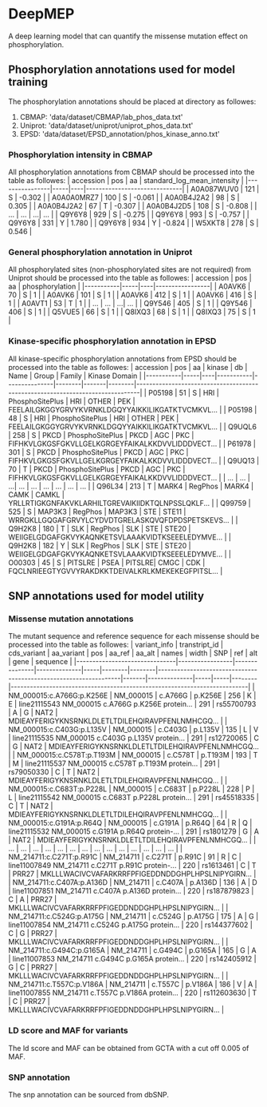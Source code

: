 # DeepMEP
A deep learning model that can quantify the missense mutation effect on phosphorylation.

## Phosphorylation annotations used for model training
The phosphorylation annotations should be placed at directory as followes:
1. CBMAP: 'data/dataset/CBMAP/lab_phos_data.txt'
2. Uniprot: 'data/dataset/uniprot/uniprot_phos_data.txt'
3. EPSD: 'data/dataset/EPSD_annotation/phos_kinase_anno.txt'

### Phosphorylation intensity in CBMAP
All phosphorylation annotations from CBMAP should be processed into the table as followes:
| accession      | pos | aa | standard_log_mean_intensity  |
|----------------|-----|----|------------------------------|
| A0A087WUV0     | 121 | S  | -0.302                       |
| A0A0A0MRZ7     | 100 | S  | -0.061                       |
| A0A0B4J2A2     | 98  | S  | 0.305                        |
| A0A0B4J2A2     | 67  | T  | -0.307                       |
| A0A0B4J2D5     | 108 | S  | -0.808                       |
| ...            | ... | ...| ...                          |
| Q9Y6Y8         | 929 | S  | -0.275                       |
| Q9Y6Y8         | 993 | S  | -0.757                       |
| Q9Y6Y8         | 331 | Y  | 1.780                        |
| Q9Y6Y8         | 934 | Y  | -0.824                       |
| W5XKT8         | 278 | S  | 0.546                        |

### General phosphorylation annotation in Uniprot
All phosphorylated sites (non-phosphorylated sites are not required) from Uniprot should be processed into the table as followes:
| accession | pos | aa | phosphorylation |
|-----------|-----|----|-----------------|
| A0AVK6    | 70  | S  | 1               |
| A0AVK6    | 101 | S  | 1               |
| A0AVK6    | 412 | S  | 1               |
| A0AVK6    | 416 | S  | 1               |
| A0AVT1    | 53  | T  | 1               |
| ...       | ... | ...| ...             |
| Q9Y546    | 405 | S  | 1               |
| Q9Y546    | 406 | S  | 1               |
| Q5VUE5    | 66  | S  | 1               |
| Q8IXQ3    | 68  | S  | 1               |
| Q8IXQ3    | 75  | S  | 1               |

### Kinase-specific phosphorylation annotation in EPSD
All kinase-specific phosphorylation annotations from EPSD should be processed into the table as followes:
| accession | pos | aa | kinase    | db            | Name   | Group | Family | Kinase Domain                                                                 |
|-----------|-----|----|-----------|---------------|--------|-------|--------|-------------------------------------------------------------------------------|
| P05198    | 51  | S  | HRI       | PhosphoSitePlus | HRI    | OTHER | PEK    | FEELAILGKGGYGRVYKVRNKLDGQYYAIKKILIKGATKTVCMKVL...                           |
| P05198    | 48  | S  | HRI       | PhosphoSitePlus | HRI    | OTHER | PEK    | FEELAILGKGGYGRVYKVRNKLDGQYYAIKKILIKGATKTVCMKVL...                           |
| Q9UQL6    | 258 | S  | PKCD      | PhosphoSitePlus | PKCD   | AGC   | PKC    | FIFHKVLGKGSFGKVLLGELKGRGEYFAIKALKKDVVLIDDDVECT...                           |
| P61978    | 301 | S  | PKCD      | PhosphoSitePlus | PKCD   | AGC   | PKC    | FIFHKVLGKGSFGKVLLGELKGRGEYFAIKALKKDVVLIDDDVECT...                           |
| Q9UQ13    | 70  | T  | PKCD      | PhosphoSitePlus | PKCD   | AGC   | PKC    | FIFHKVLGKGSFGKVLLGELKGRGEYFAIKALKKDVVLIDDDVECT...                           |
| ...       | ... | ...| ...       | ...             | ...    | ...   | ...    | ...                                                                         |
| Q96L34    | 213 | T  | MARK4     | RegPhos         | MARK4  | CAMK  | CAMKL  | YRLLRTIGKGNFAKVKLARHILTGREVAIKIIDKTQLNPSSLQKLF...                           |
| Q99759    | 525 | S  | MAP3K3    | RegPhos         | MAP3K3 | STE   | STE11  | WRRGKLLGQGAFGRVYLCYDVDTGRELASKQVQFDPDSPETSKEVS...                           |
| Q9H2K8    | 180 | T  | SLK       | RegPhos         | SLK    | STE   | STE20  | WEIIGELGDGAFGKVYKAQNKETSVLAAAKVIDTKSEEELEDYMVE...                           |
| Q9H2K8    | 182 | Y  | SLK       | RegPhos         | SLK    | STE   | STE20  | WEIIGELGDGAFGKVYKAQNKETSVLAAAKVIDTKSEEELEDYMVE...                           |
| O00303    | 45  | S  | PITSLRE   | PSEA            | PITSLRE| CMGC  | CDK    | FQCLNRIEEGTYGVVYRAKDKKTDEIVALKRLKMEKEKEGFPITSL...                           |

## SNP annotations used for model utility
### Missense mutation annotations
The mutant sequence and reference sequence for each missense should be processed into the table as followes:
| variant_info                  | transtript_id   | cds_variant   | aa_variant   | pos | aa_ref | aa_alt | names                                                            | width | SNP          | ref | alt | gene   | sequence                                                                 |
|-------------------------------|-----------------|---------------|--------------|-----|--------|--------|------------------------------------------------------------------|-------|--------------|-----|-----|--------|--------------------------------------------------------------------------|
| NM_000015:c.A766G:p.K256E     | NM_000015       | c.A766G       | p.K256E      | 256 | K      | E      | line21115543 NM_000015 c.A766G p.K256E protein...                | 291   | rs55700793   | A   | G   | NAT2   | MDIEAYFERIGYKNSRNKLDLETLTDILEHQIRAVPFENLNMHCGQ...                        |
| NM_000015:c.C403G:p.L135V     | NM_000015       | c.C403G       | p.L135V      | 135 | L      | V      | line21115535 NM_000015 c.C403G p.L135V protein...                | 291   | rs12720065   | C   | G   | NAT2   | MDIEAYFERIGYKNSRNKLDLETLTDILEHQIRAVPFENLNMHCGQ...                        |
| NM_000015:c.C578T:p.T193M     | NM_000015       | c.C578T       | p.T193M      | 193 | T      | M      | line21115537 NM_000015 c.C578T p.T193M protein...                | 291   | rs79050330   | C   | T   | NAT2   | MDIEAYFERIGYKNSRNKLDLETLTDILEHQIRAVPFENLNMHCGQ...                        |
| NM_000015:c.C683T:p.P228L     | NM_000015       | c.C683T       | p.P228L      | 228 | P      | L      | line21115542 NM_000015 c.C683T p.P228L protein...                | 291   | rs45518335   | C   | T   | NAT2   | MDIEAYFERIGYKNSRNKLDLETLTDILEHQIRAVPFENLNMHCGQ...                        |
| NM_000015:c.G191A:p.R64Q      | NM_000015       | c.G191A       | p.R64Q       | 64  | R      | Q      | line21115532 NM_000015 c.G191A p.R64Q protein-...                | 291   | rs1801279    | G   | A   | NAT2   | MDIEAYFERIGYKNSRNKLDLETLTDILEHQIRAVPFENLNMHCGQ...                        |
| ...                           | ...             | ...           | ...          | ... | ...    | ...    | ...                                                              | ...   | ...          | ... | ... | ...    | ...                                                                      |
| NM_214711:c.C271T:p.R91C      | NM_214711       | c.C271T       | p.R91C       | 91  | R      | C      | line11007849 NM_214711 c.C271T p.R91C protein-...                | 220   | rs1613461    | C   | T   | PRR27  | MKLLLWACIVCVAFARKRRFPFIGEDDNDDGHPLHPSLNIPYGIRN...                        |
| NM_214711:c.C407A:p.A136D     | NM_214711       | c.C407A       | p.A136D      | 136 | A      | D      | line11007851 NM_214711 c.C407A p.A136D protein...                | 220   | rs187879823  | C   | A   | PRR27  | MKLLLWACIVCVAFARKRRFPFIGEDDNDDGHPLHPSLNIPYGIRN...                        |
| NM_214711:c.C524G:p.A175G     | NM_214711       | c.C524G       | p.A175G      | 175 | A      | G      | line11007854 NM_214711 c.C524G p.A175G protein...                | 220   | rs144377602  | C   | G   | PRR27  | MKLLLWACIVCVAFARKRRFPFIGEDDNDDGHPLHPSLNIPYGIRN...                        |
| NM_214711:c.G494C:p.G165A     | NM_214711       | c.G494C       | p.G165A      | 165 | G      | A      | line11007853 NM_214711 c.G494C p.G165A protein...                | 220   | rs142405912  | G   | C   | PRR27  | MKLLLWACIVCVAFARKRRFPFIGEDDNDDGHPLHPSLNIPYGIRN...                        |
| NM_214711:c.T557C:p.V186A     | NM_214711       | c.T557C       | p.V186A      | 186 | V      | A      | line11007855 NM_214711 c.T557C p.V186A protein...                | 220   | rs112603630  | T   | C   | PRR27  | MKLLLWACIVCVAFARKRRFPFIGEDDNDDGHPLHPSLNIPYGIRN...                        |

### LD score and MAF for variants
The ld score and MAF can be obtained from GCTA with a cut off 0.005 of MAF.

### SNP annotation
The snp annotation can be sourced from dbSNP.
